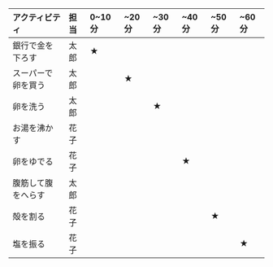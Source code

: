 |アクティビティ|担当|0~10分|~20分|~30分|~40分|~50分|~60分|
|:----|:----|:----|:----|:----|:----|:----|:----|
|銀行で金を下ろす|太郎|★| | | | | |
|スーパーで卵を買う|太郎| |★| | | | |
|卵を洗う|太郎| | |★| | | |
|お湯を沸かす|花子| | | | | | |
|卵をゆでる|花子| | | |★| | |
|腹筋して腹をへらす|太郎| | | | | | |
|殻を割る|花子| | | | |★| |
|塩を振る|花子| | | | | |★|
